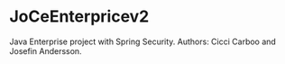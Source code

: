 # JoCeEnterpricev2
Java Enterprise project with Spring Security. 
Authors: Cicci Carboo and Josefin Andersson. 
